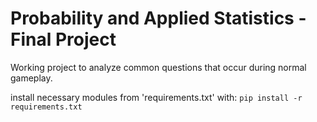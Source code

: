 # Probability and Applied Statistics - Final Project
Working project to analyze common questions that occur during normal gameplay.

install necessary modules from 'requirements.txt' with:
    `pip install -r requirements.txt`
